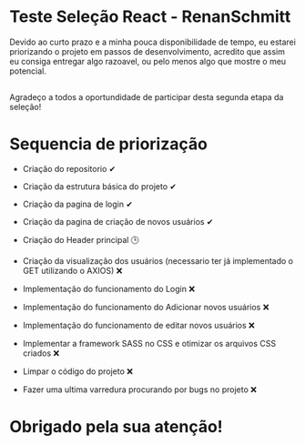 # Teste Seleção React - RenanSchmitt

Devido ao curto prazo e a minha pouca disponibilidade de tempo, eu estarei priorizando o projeto em passos de desenvolvimento, acredito que assim eu consiga entregar algo razoavel, ou pelo menos algo que mostre o meu potencial.
##
Agradeço a todos a oportundidade de participar desta segunda etapa da seleção!
 
# Sequencia de priorização

- Criação do repositorio ✔

- Criação da estrutura básica do projeto ✔

- Criação da pagina de login ✔

- Criação da pagina de criação de novos usuários ✔

- Criação do Header principal 🕒 

- Criação da visualização dos usuários (necessario ter já implementado o GET utilizando o AXIOS) ❌

- Implementação do funcionamento do Login ❌

- Implementação do funcionamento do Adicionar novos usuários ❌

- Implementação do funcionamento de editar novos usuários ❌

- Implementar a framework SASS no CSS e otimizar os arquivos CSS criados ❌

- Limpar o código do projeto ❌
 
- Fazer uma  ultima varredura procurando por bugs no projeto ❌


# Obrigado pela sua atenção!